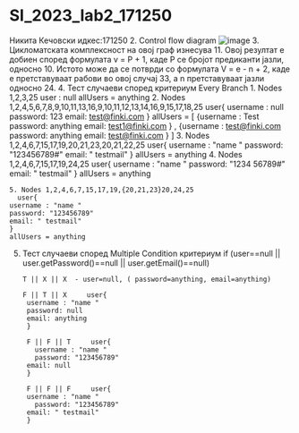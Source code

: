 # SI_2023_lab2_171250
Никита Кечовски идкес:171250
2. Control flow diagram 
  ![image](https://github.com/NikitaKechovski/SI_2023_lab2_171250/assets/81694941/5d5a2bc9-8f87-4a9e-b7e1-cfc1af47b127)
3. Цикломатската комплексност на овој граф изнесува 11. Овој резултат е добиен според формулата v = P + 1, каде P се бројот предиканти јазли, односно 10. Истото може да се потврди со формулата V = e - n + 2, каде е претставуваат рабови во овој случај 33, а n претставуваат јазли односно 24.
4. Тест случаеви според критериум Every Branch
    1. Nodes 1,2,3,25
      user : null
    allUsers = anything
    2. Nodes 1,2,4,5,6,7,8,9,10,11,13,16,9,10,11,12,13,14,16,9,15,17,18,25
      user{
    username : null
    password: 123
    email: test@finki.com
    }
    allUsers = [ {username : Test
    password: anything
    email: test1@finki.com } , {username : test@finki.com
    password: anything
    email: test@finki.com } ]
    3. Nodes 1,2,4,6,7,15,17,19,20,21,23,20,21,22,25
      user{
    username : "name "
    password: "123456789#"
    email: " testmail"
    }
    allUsers = anything
    4. Nodes 1,2,4,6,7,15,17,19,24,25
      user{
    username : "name "
    password: "1234   56789#"
    email: " testmail"
    }
    allUsers = anything

    5. Nodes 1,2,4,6,7,15,17,19,{20,21,23}20,24,25
      user{
    username : "name "
    password: "123456789"
    email: " testmail"
    }
    allUsers = anything

5. Тест случаеви според Multiple Condition критериум
       if (user==null || user.getPassword()==null || user.getEmail()==null)
       
       T || X || X  - user=null, ( password=anything, email=anything)
       
       F || T || X     user{
        username : "name "
        password: null
        email: anything
        }
        
        F || F || T  	user{
          username : "name "
          password: "123456789"
        email: null
        }

        F || F || F 	user{
        username : "name "
          password: "123456789"
        email: " testmail"
        }
       

